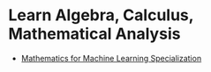 # Learn Algebra, Calculus, Mathematical Analysis

- [Mathematics for Machine Learning Specialization](https://www.coursera.org/specializations/mathematics-machine-learning)

